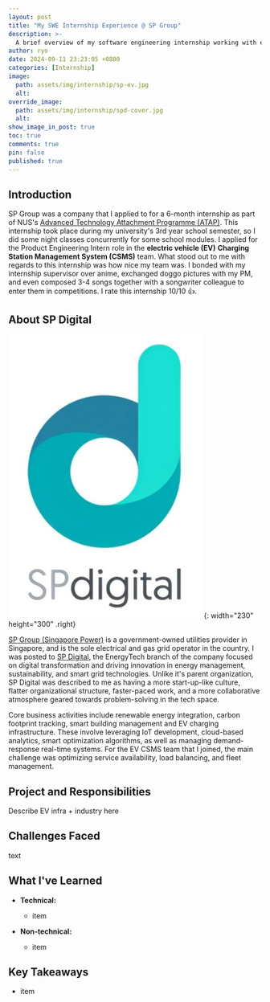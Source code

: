 ```yaml
---
layout: post
title: "My SWE Internship Experience @ SP Group"
description: >-
  A brief overview of my software engineering internship working with electric vehicle charging infrastructure at SP Group that I undertook during my 3rd of university during the semester (Jan 2023). Unfortunately, I'm writing this a little over a year too late so my memory might not be all there.
author: ryo
date: 2024-09-11 23:23:05 +0800
categories: [Internship]
image:
  path: assets/img/internship/sp-ev.jpg
  alt:
override_image:
  path: assets/img/internship/spd-cover.jpg
  alt:
show_image_in_post: true
toc: true
comments: true
pin: false
published: true
---
```


## Introduction

SP Group was a company that I applied to for a 6-month internship as part of NUS's <a href="https://www.comp.nus.edu.sg/industry/intern/student/atap/" target="_blank">Advanced Technology Attachment Programme (ATAP)</a>. This internship took place during my university's 3rd year school semester, so I did some night classes concurrently for some school modules. I applied for the Product Engineering Intern role in the **electric vehicle (EV)** **Charging Station Management System (CSMS)** team. What stood out to me with regards to this internship was how nice my team was. I bonded with my internship supervisor over anime, exchanged doggo pictures with my PM, and even composed 3-4 songs together with a songwriter colleague to enter them in competitions. I rate this internship 10/10 :+1:.

## About SP Digital

![SP Digital Logo](assets/img/internship/spd-logo-round.png){: width="230" height="300" .right}

<a href="https://www.linkedin.com/company/singapore-power-ltd/" target="_blank">SP Group (Singapore Power)</a> is a government-owned utilities provider in Singapore, and is the sole electrical and gas grid operator in the country. I was posted to <a href="https://www.spdigital.sg/" target="_blank">SP Digital</a>, the EnergyTech branch of the company focused on digital transformation and driving innovation in energy management, sustainability, and smart grid technologies. Unlike it's parent organization, SP Digital was described to me as having a more start-up-like culture, flatter organizational structure, faster-paced work, and a more collaborative atmosphere geared towards problem-solving in the tech space.

Core business activities include renewable energy integration, carbon footprint tracking, smart building management and EV charging infrastructure. These involve leveraging IoT development, cloud-based analytics, smart optimization algorithms, as well as managing demand-response real-time systems. For the EV CSMS team that I joined, the main challenge was optimizing service availability, load balancing, and fleet management.

## Project and Responsibilities

Describe EV infra + industry here

## Challenges Faced

text

## What I've Learned

- **Technical:**

  - item

- **Non-technical:**
  - item

## Key Takeaways

- item
